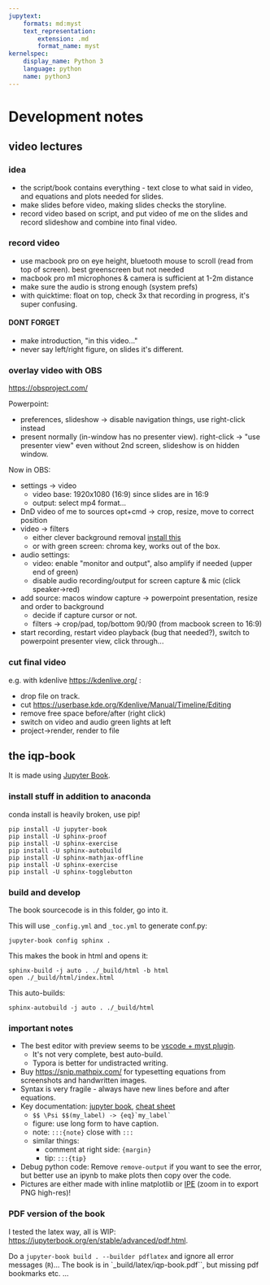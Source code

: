 ```yaml
---
jupytext:
    formats: md:myst
    text_representation:
        extension: .md
        format_name: myst
kernelspec:
    display_name: Python 3
    language: python
    name: python3
---
```



# Development notes

## video lectures

### idea
* the script/book contains everything - text close to what said in video, and equations and plots needed for slides.
* make slides before video, making slides checks the storyline.
* record video based on script, and put video of me on the slides and record slideshow and combine into final video.

### record video 
* use macbook pro on eye height, bluetooth mouse to scroll (read from top of screen). best greenscreen but not needed
* macbook pro m1 microphones & camera is sufficient at 1-2m distance
* make sure the audio is strong enough (system prefs)
* with quicktime: float on top, check 3x that recording in progress, it's super confusing.

#### DONT FORGET
* make introduction, "in this video..."
* never say left/right figure, on slides it's different.

### overlay video with OBS
https://obsproject.com/

Powerpoint: 
* preferences, slideshow -> disable navigation things, use right-click instead
* present normally (in-window has no presenter view). right-click -> "use presenter view" even without 2nd screen, slideshow is on hidden window.

Now in OBS: 
* settings -> video
  * video base: 1920x1080 (16:9) since slides are in 16:9
  * output: select mp4 format...
* DnD video of me to sources
    opt+cmd -> crop, resize, move to correct position
* video -> filters
  * either clever background removal [install this](https://github.com/royshil/obs-backgroundremoval)
  * or with green screen: chroma key, works out of the box.
* audio settings:
    * video: enable "monitor and output", also amplify if needed (upper end of green)
    * disable audio recording/output for screen capture & mic (click speaker->red)
* add source: macos window capture -> powerpoint  presentation, resize and order to background
    * decide if capture cursor or not.
    * filters -> crop/pad, top/bottom 90/90 (from macbook screen to 16:9)
* start recording, restart video playback (bug that needed?), switch to powerpoint presenter view, click through...


### cut final video
e.g. with kdenlive https://kdenlive.org/ :
* drop file on track. 
* cut https://userbase.kde.org/Kdenlive/Manual/Timeline/Editing
* remove free space before/after (right click)
* switch on video and audio green lights at left
* project->render, render to file


## the iqp-book

It is made using [Jupyter Book](https://jupyterbook.org/).

### install stuff in addition to anaconda
conda install is heavily broken, use pip!
```
pip install -U jupyter-book
pip install -U sphinx-proof
pip install -U sphinx-exercise
pip install -U sphinx-autobuild
pip install -U sphinx-mathjax-offline
pip install -U sphinx-exercise
pip install -U sphinx-togglebutton
```

### build and develop

The book sourcecode is in this folder, go into it.

This will use  `_config.yml` and  `_toc.yml` to generate conf.py:

```
jupyter-book config sphinx .
```
This makes the book in html and opens it:
```
sphinx-build -j auto . ./_build/html -b html
open ./_build/html/index.html
```
This auto-builds:
```
sphinx-autobuild -j auto . ./_build/html
```


### important notes
* The best editor with preview seems to be [vscode + myst plugin](https://github.com/executablebooks/myst-vs-code). 
  * It's not very complete, best auto-build.
  * Typora is better for undistracted writing.
* Buy https://snip.mathpix.com/ for typesetting equations from screenshots and handwritten images.
* Syntax is very fragile - always have new lines before and after equations.
* Key documentation: [jupyter book](https://jupyterbook.org/en/stable/content/references.html), [cheat sheet](https://jupyterbook.org/en/stable/reference/cheatsheet.html)
  * ```$$ \Psi $$(my_label) -> {eq}`my_label` ```
  * figure: use long form to have caption.
  * note: `:::{note}` close with `:::`
  * similar things: 
    * comment at right side: `{margin}`
    * tip: `:::{tip}`
* Debug python code: Remove `remove-output` if you want to see the error, but better use an ipynb to make plots then copy over the code.
* Pictures are either made with inline matplotlib or [IPE](https://github.com/otfried/ipe) (zoom in to export PNG high-res)!

### PDF version of the book
I tested the latex way, all is WIP: https://jupyterbook.org/en/stable/advanced/pdf.html.

Do a `jupyter-book build . --builder pdflatex` and ignore all error messages (`R`)... The book is in `_build/latex/iqp-book.pdf``, but missing pdf bookmarks etc. ...


